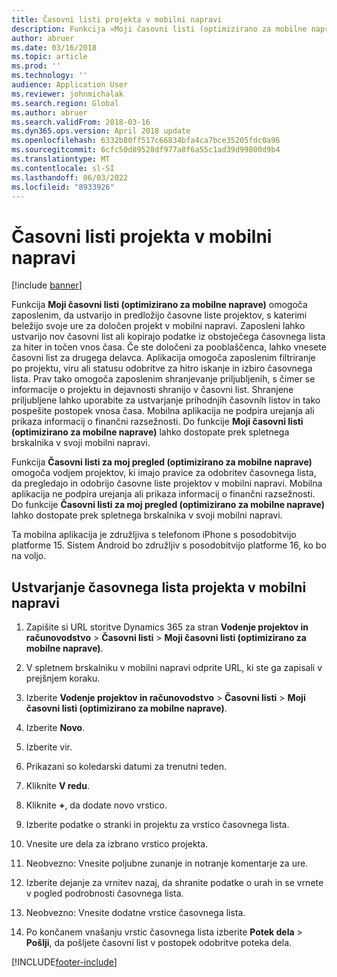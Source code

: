 ```yaml
---
title: Časovni listi projekta v mobilni napravi
description: Funkcija »Moji časovni listi (optimizirano za mobilne naprave)« omogoča zaposlenim, da ustvarijo in predložijo časovne liste projektov, s katerimi beležijo svoje ure za določen projekt v mobilni napravi.
author: abruer
ms.date: 03/16/2018
ms.topic: article
ms.prod: ''
ms.technology: ''
audience: Application User
ms.reviewer: johnmichalak
ms.search.region: Global
ms.author: abruer
ms.search.validFrom: 2018-03-16
ms.dyn365.ops.version: April 2018 update
ms.openlocfilehash: 6332b80ff517c66834bfa4ca7bce35205fdc0a96
ms.sourcegitcommit: 6cfc50d89528df977a8f6a55c1ad39d99800d9b4
ms.translationtype: MT
ms.contentlocale: sl-SI
ms.lasthandoff: 06/03/2022
ms.locfileid: "8933926"
---
```

# <a name="project-timesheets-on-a-mobile-device"></a>Časovni listi projekta v mobilni napravi

[!include [banner](../includes/banner.md)]

Funkcija **Moji časovni listi (optimizirano za mobilne naprave)** omogoča zaposlenim, da ustvarijo in predložijo časovne liste projektov, s katerimi beležijo svoje ure za določen projekt v mobilni napravi. Zaposleni lahko ustvarijo nov časovni list ali kopirajo podatke iz obstoječega časovnega lista za hiter in točen vnos časa. Če ste določeni za pooblaščenca, lahko vnesete časovni list za drugega delavca. Aplikacija omogoča zaposlenim filtriranje po projektu, viru ali statusu odobritve za hitro iskanje in izbiro časovnega lista. Prav tako omogoča zaposlenim shranjevanje priljubljenih, s čimer se informacije o projektu in dejavnosti shranijo v časovni list. Shranjene priljubljene lahko uporabite za ustvarjanje prihodnjih časovnih listov in tako pospešite postopek vnosa časa. Mobilna aplikacija ne podpira urejanja ali prikaza informacij o finančni razsežnosti. Do funkcije **Moji časovni listi (optimizirano za mobilne naprave)** lahko dostopate prek spletnega brskalnika v svoji mobilni napravi.

Funkcija **Časovni listi za moj pregled (optimizirano za mobilne naprave)** omogoča vodjem projektov, ki imajo pravice za odobritev časovnega lista, da pregledajo in odobrijo časovne liste projektov v mobilni napravi. Mobilna aplikacija ne podpira urejanja ali prikaza informacij o finančni razsežnosti. Do funkcije **Časovni listi za moj pregled (optimizirano za mobilne naprave)** lahko dostopate prek spletnega brskalnika v svoji mobilni napravi.

Ta mobilna aplikacija je združljiva s telefonom iPhone s posodobitvijo platforme 15.
Sistem Android bo združljiv s posodobitvijo platforme 16, ko bo na voljo.

## <a name="create-a-project-timesheet-on-your-mobile-device"></a>Ustvarjanje časovnega lista projekta v mobilni napravi

1.  Zapišite si URL storitve Dynamics 365 za stran **Vodenje projektov in računovodstvo** \> **Časovni listi** \> **Moji časovni listi (optimizirano za mobilne naprave)**.

2.  V spletnem brskalniku v mobilni napravi odprite URL, ki ste ga zapisali v prejšnjem koraku.
 
3.  Izberite **Vodenje projektov in računovodstvo** \> **Časovni listi** \> **Moji časovni listi (optimizirano za mobilne naprave)**.

4.  Izberite **Novo**.

5.  Izberite vir.

6.  Prikazani so koledarski datumi za trenutni teden.

7.  Kliknite **V redu**.

8.  Kliknite **+**, da dodate novo vrstico.

9.  Izberite podatke o stranki in projektu za vrstico časovnega lista.

10. Vnesite ure dela za izbrano vrstico projekta.

11. Neobvezno: Vnesite poljubne zunanje in notranje komentarje za ure.

12. Izberite dejanje za vrnitev nazaj, da shranite podatke o urah in se vrnete v pogled podrobnosti časovnega lista.

13. Neobvezno: Vnesite dodatne vrstice časovnega lista.

14. Po končanem vnašanju vrstic časovnega lista izberite **Potek dela** \> **Pošlji**, da pošljete časovni list v postopek odobritve poteka dela.


[!INCLUDE[footer-include](../includes/footer-banner.md)]